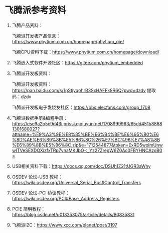 # 飞腾派参考资料

1. 飞腾产品资料：

    飞腾派开发板产品信息：<https://www.phytium.com.cn/homepage/phytium_pie/>
   
     飞腾CPU资料下载：<https://www.phytium.com.cn/homepage/download/>

2. 飞腾嵌入式软件开源社区：<https://gitee.com/phytium_embedded>

3. 飞腾派开发板资料：

    飞腾派开发板资料：<https://pan.baidu.com/s/1pStiyqohrB3SxHAFFk8R6Q?pwd=dzdv> 提取码：dzdv

    飞腾派开发板电子发烧友社区：<https://bbs.elecfans.com/group_1708>

4. 飞腾派数据手册&编程手册：<https://ese9a2b5c9d46i.prissl.qiqiuyun.net/1708999963/65dd451b88681301680027?attname=%E9%A3%9E%E8%85%BE%E6%B4%BE%E6%95%B0%E6%8D%AE%E6%89%8B%E5%86%8C%26%E7%BC%96%E7%A8%8B%E6%89%8B%E5%86%8C.zip&e=1712544877&token=ExRD5wolmUnwwITVeSEXDQXizfxTRp7vnaMKJbO-:_Yz27ZregW6Z0Ac0FBYHNCAzoB0=>

5. USB相关资料下载：<https://docs.qq.com/doc/DSUh1Z21tUGR3aWhy>
   
6. OSDEV 论坛-USB 教程：<https://wiki.osdev.org/Universal_Serial_Bus#Control_Transfers>

7. OSDEV 论坛-PCI 协议教程：<https://wiki.osdev.org/PCI#Base_Address_Registers>

8. PCIE 简明教程：<https://blog.csdn.net/u013253075/article/details/80835831>

9. 飞腾派I2C：<https://www.xcc.com/planet/post/3197>
